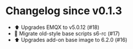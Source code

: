 # Changelog since v0.1.3
- ⬆️ Upgrades EMQX to v5.0.12 (#18) 
- 🔨 Migrate old-style base scripts s6-rc (#17) 
- ⬆️ Upgrades add-on base image to 6.2.0 (#16) 
